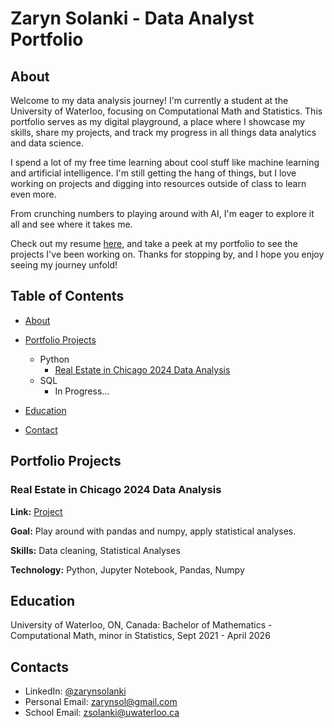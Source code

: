 # Zaryn Solanki - Data Analyst Portfolio
## About
Welcome to my data analysis journey! I'm currently a student at the University of Waterloo, focusing on Computational Math and Statistics. This portfolio serves as my digital playground, a place where I showcase my skills, share my projects, and track my progress in all things data analytics and data science.

I spend a lot of my free time learning about cool stuff like machine learning and artificial intelligence. I'm still getting the hang of things, but I love working on projects and digging into resources outside of class to learn even more.

From crunching numbers to playing around with AI, I'm eager to explore it all and see where it takes me.

Check out my resume [here](link), and take a peek at my portfolio to see the projects I've been working on. Thanks for stopping by, and I hope you enjoy seeing my journey unfold!

## Table of Contents
- [About](https://github.com/zarynsol/Data-Analysis-Portfolio/blob/main/README.md#about)
- [Portfolio Projects](https://github.com/zarynsol/Data-Analysis-Portfolio/blob/main/README.md#portfolio-projects)
  - Python
    - [Real Estate in Chicago 2024 Data Analysis](https://github.com/zarynsol/Data-Analysis-Portfolio/blob/main/README.md#real-state-in-chicago-2024-data-analysis)
  - SQL
    - In Progress...
 
- [Education](https://github.com/zarynsol/Data-Analysis-Portfolio/blob/main/README.md#education)  
- [Contact](https://github.com/zarynsol/Data-Analysis-Portfolio/blob/main/README.md#contacts)

## Portfolio Projects

### Real Estate in Chicago 2024 Data Analysis
**Link:** [Project](https://github.com/zarynsol/Projects/blob/main/real-estate-data-analysis.ipynb)

**Goal:** Play around with pandas and numpy, apply statistical analyses.

**Skills:** Data cleaning, Statistical Analyses

**Technology:** Python, Jupyter Notebook, Pandas, Numpy

## Education
University of Waterloo, ON, Canada: 
Bachelor of Mathematics - Computational Math, minor in Statistics,
Sept 2021 - April 2026

## Contacts
- LinkedIn: [@zarynsolanki](https://www.linkedin.com/in/zarynsol/)
- Personal Email: zarynsol@gmail.com
- School Email: zsolanki@uwaterloo.ca




